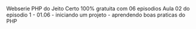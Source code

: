 Webserie PHP do Jeito Certo 100% gratuita com 06 episodios
Aula 02 do episodio 1 - 01.06 - iniciando um projeto - aprendendo boas praticas do PHP  